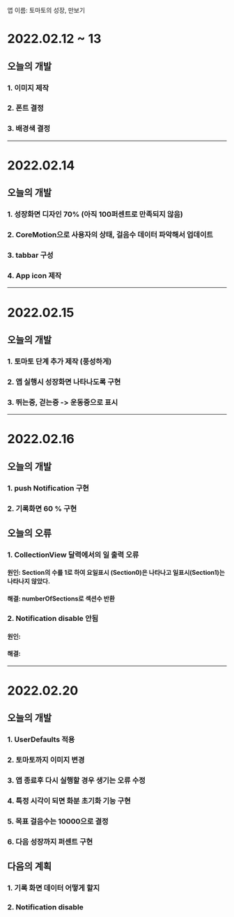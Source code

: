 앱 이름: 토마토의 성장, 만보기

#  2022.02.12 ~ 13

## 오늘의 개발
### 1. 이미지 제작
### 2. 폰트 결정
### 3. 배경색 결정 

---

#  2022.02.14

## 오늘의 개발
### 1. 성장화면 디자인 70% (아직 100퍼센트로 만족되지 않음)
### 2. CoreMotion으로 사용자의 상태, 걸음수 데이터 파악해서 업데이트 
### 3. tabbar 구성 
### 4. App icon 제작 

---

#  2022.02.15

## 오늘의 개발
### 1. 토마토 단계 추가 제작 (풍성하게)  
### 2. 앱 실행시 성장화면 나타나도록 구현 
### 3. 뛰는중, 걷는중 -> 운동중으로 표시 

---

# 2022.02.16

## 오늘의 개발
### 1. push Notification 구현
### 2. 기록화면 60 % 구현

## 오늘의 오류
### 1. CollectionView 달력에서의 일 출력 오류
#### 원인: Section의 수를 1로 하여 요일표시 (Section0)은 나타나고 일표시(Section1)는 나타나지 않았다.
#### 해결: numberOfSections로 섹션수 반환 

### 2. Notification disable 안됨
#### 원인: 
#### 해결: 

---

# 2022.02.20

## 오늘의 개발 
### 1. UserDefaults 적용
### 2. 토마토까지 이미지 변경 
### 3. 앱 종료후 다시 실행할 경우 생기는 오류 수정 
### 4. 특정 시각이 되면 화분 초기화 기능 구현 
### 5. 목표 걸음수는 10000으로 결정
### 6. 다음 성장까지 퍼센트 구현 

## 다음의 계획
### 1. 기록 화면 데이터 어떻게 할지
### 2. Notification disable

